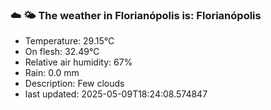 ### ☁️ 🌤️  The weather in Florianópolis is: Florianópolis

- Temperature: 29.15°C
- On flesh: 32.49°C
- Relative air humidity: 67%
- Rain: 0.0 mm
- Description: Few clouds
- last updated: 2025-05-09T18:24:08.574847
